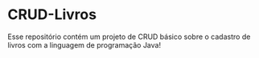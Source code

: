 # CRUD-Livros
Esse repositório contém um projeto de CRUD básico sobre o cadastro de livros com a linguagem de programação Java!
